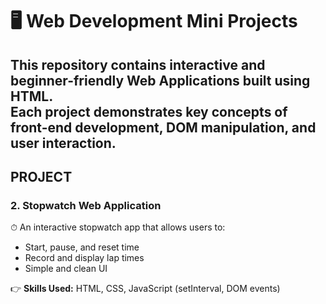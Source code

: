 # 🖥️ Web Development Mini Projects  

This repository contains interactive and beginner-friendly **Web Applications** built using **HTML**.  
Each project demonstrates key concepts of front-end development, DOM manipulation, and user interaction.  
---
## PROJECT 

### 2. Stopwatch Web Application  
⏱ An interactive stopwatch app that allows users to:  
- Start, pause, and reset time  
- Record and display lap times  
- Simple and clean UI  

👉 **Skills Used:** HTML, CSS, JavaScript (setInterval, DOM events)
